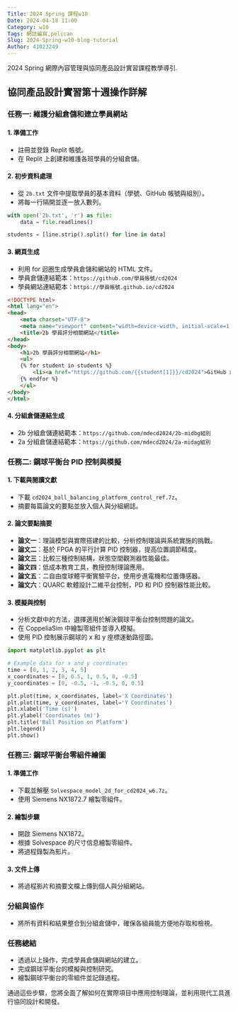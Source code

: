 ```yaml
---
Title: 2024 Spring 課程w10
Date: 2024-04-18 11:00
Category: w10
Tags: 網誌編寫,pelican
Slug: 2024-Spring-w10-blog-tutorial
Author: 41023249
---
```


2024 Spring 網際內容管理與協同產品設計實習課程教學導引.

<!-- PELICAN_END_SUMMARY -->
## 協同產品設計實習第十週操作詳解

### 任務一: 維護分組倉儲和建立學員網站

#### 1. 準備工作
- 註冊並登錄 Replit 帳號。
- 在 Replit 上創建和維護各班學員的分組倉儲。

#### 2. 初步資料處理
- 從 `2b.txt` 文件中提取學員的基本資料（學號、GitHub 帳號與組別）。
- 將每一行隔開並逐一放入數列。
```python
with open('2b.txt', 'r') as file:
    data = file.readlines()

students = [line.strip().split() for line in data]
```

#### 3. 網頁生成
- 利用 for 迴圈生成學員倉儲和網站的 HTML 文件。
- 學員倉儲連結範本：`https://github.com/學員帳號/cd2024`
- 學員網站連結範本：`https://學員帳號.github.io/cd2024`

```html
<!DOCTYPE html>
<html lang="en">
<head>
    <meta charset="UTF-8">
    <meta name="viewport" content="width=device-width, initial-scale=1.0">
    <title>2b 學員評分相關網站</title>
</head>
<body>
    <h1>2b 學員評分相關網站</h1>
    <ul>
    {% for student in students %}
        <li><a href="https://github.com/{{student[1]}}/cd2024">GitHub 倉儲 - {{student[0]}}</a> | <a href="https://{{student[1]}}.github.io/cd2024">網站</a></li>
    {% endfor %}
    </ul>
</body>
</html>
```

#### 4. 分組倉儲連結生成
- 2b 分組倉儲連結範本：`https://github.com/mdecd2024/2b-midbg組別`
- 2a 分組倉儲連結範本：`https://github.com/mdecd2024/2a-midag組別`

### 任務二: 鋼球平衡台 PID 控制與模擬

#### 1. 下載與閱讀文獻
- 下載 `cd2024_ball_balancing_platform_control_ref.7z`。
- 摘要每篇論文的要點並放入個人與分組網誌。

#### 2. 論文要點摘要
- **論文一**：理論模型與實際搭建的比較，分析控制理論與系統實施的挑戰。
- **論文二**：基於 FPGA 的平行計算 PID 控制器，提高位置調節精度。
- **論文三**：比較三種控制結構，狀態空間觀測器性能最佳。
- **論文四**：低成本教育工具，教授控制理論應用。
- **論文五**：二自由度球體平衡實驗平台，使用步進電機和位置傳感器。
- **論文六**：QUARC 軟體設計二維平台控制，PD 和 PID 控制器性能比較。

#### 3. 模擬與控制
- 分析文獻中的方法，選擇適用於解決鋼球平衡台控制問題的論文。
- 在 CoppeliaSim 中繪製零組件並導入模擬。
- 使用 PID 控制展示鋼球的 x 和 y 座標運動路徑圖。

```python
import matplotlib.pyplot as plt

# Example data for x and y coordinates
time = [0, 1, 2, 3, 4, 5]
x_coordinates = [0, 0.5, 1, 0.5, 0, -0.5]
y_coordinates = [0, -0.5, -1, -0.5, 0, 0.5]

plt.plot(time, x_coordinates, label='X Coordinates')
plt.plot(time, y_coordinates, label='Y Coordinates')
plt.xlabel('Time (s)')
plt.ylabel('Coordinates (m)')
plt.title('Ball Position on Platform')
plt.legend()
plt.show()
```

### 任務三: 鋼球平衡台零組件繪圖

#### 1. 準備工作
- 下載並解壓 `Solvespace_model_2d_for_cd2024_w6.7z`。
- 使用 Siemens NX1872.7 繪製零組件。

#### 2. 繪製步驟
- 開啟 Siemens NX1872。
- 根據 Solvespace 的尺寸信息繪製零組件。
- 將過程錄製為影片。

#### 3. 文件上傳
- 將過程影片和摘要文檔上傳到個人與分組網站。

### 分組與協作
- 將所有資料和結果整合到分組倉儲中，確保各組員能方便地存取和檢視。

### 任務總結
- 透過以上操作，完成學員倉儲與網站的建立。
- 完成鋼球平衡台的模擬與控制研究。
- 繪製鋼球平衡台的零組件並記錄過程。

通過這些步驟，您將全面了解如何在實際項目中應用控制理論，並利用現代工具進行協同設計和開發。
